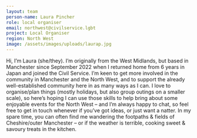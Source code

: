 ```yaml
---
layout: team
person-name: Laura Pincher
role: local organiser
email: northwest@civilservice.lgbt
project: Local Organiser
region: North West
image: /assets/images/uploads/laurap.jpg
---
```

Hi, I’m Laura (she/they). I’m originally from the West Midlands, but based in Manchester since September 2022 when I returned home from 6 years in Japan and joined the Civil Service. I’m keen to get more involved in the community in Manchester and the North West, and to support the already well-established community here in as many ways as I can.
I love to organise/plan things (mostly holidays, but also group outings on a smaller scale), so here’s hoping I can use those skills to help bring about some enjoyable events for the North West – and I’m always happy to chat, so feel free to get in touch whenever if you’ve got ideas, or just want a natter. 
In my spare time, you can often find me wandering the footpaths & fields of Cheshire/outer Manchester – or if the weather is terrible, cooking sweet & savoury treats in the kitchen.